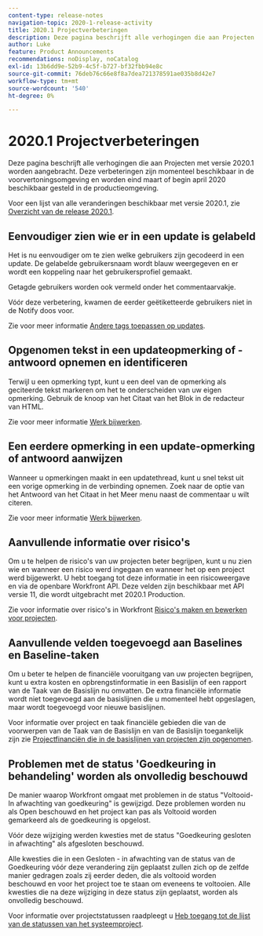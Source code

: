 ```yaml
---
content-type: release-notes
navigation-topic: 2020-1-release-activity
title: 2020.1 Projectverbeteringen
description: Deze pagina beschrijft alle verhogingen die aan Projecten met versie 2020.1 worden aangebracht. Deze verbeteringen zijn momenteel beschikbaar in de voorvertoningsomgeving en worden eind maart of begin april 2020 beschikbaar gesteld in de productieomgeving.
author: Luke
feature: Product Announcements
recommendations: noDisplay, noCatalog
exl-id: 13b6dd9e-52b9-4c5f-b727-bf32fbb94e8c
source-git-commit: 76deb76c66e8f8a7dea721378591ae035b8d42e7
workflow-type: tm+mt
source-wordcount: '540'
ht-degree: 0%

---
```


# 2020.1 Projectverbeteringen

Deze pagina beschrijft alle verhogingen die aan Projecten met versie 2020.1 worden aangebracht. Deze verbeteringen zijn momenteel beschikbaar in de voorvertoningsomgeving en worden eind maart of begin april 2020 beschikbaar gesteld in de productieomgeving.

Voor een lijst van alle veranderingen beschikbaar met versie 2020.1, zie [Overzicht van de release 2020.1](../../../product-announcements/product-releases/2020.1-release-activity/2020.1-release-overview.md).

## Eenvoudiger zien wie er in een update is gelabeld

Het is nu eenvoudiger om te zien welke gebruikers zijn gecodeerd in een update. De gelabelde gebruikersnaam wordt blauw weergegeven en er wordt een koppeling naar het gebruikersprofiel gemaakt.

Getagde gebruikers worden ook vermeld onder het commentaarvakje.

Vóór deze verbetering, kwamen de eerder geëtiketteerde gebruikers niet in de Notify doos voor.

Zie voor meer informatie [Andere tags toepassen op updates](../../../workfront-basics/updating-work-items-and-viewing-updates/tag-others-on-updates.md).

## Opgenomen tekst in een updateopmerking of -antwoord opnemen en identificeren

Terwijl u een opmerking typt, kunt u een deel van de opmerking als geciteerde tekst markeren om het te onderscheiden van uw eigen opmerking. Gebruik de knoop van het Citaat van het Blok in de redacteur van HTML.

Zie voor meer informatie [Werk bijwerken](../../../workfront-basics/updating-work-items-and-viewing-updates/update-work.md).


## Een eerdere opmerking in een update-opmerking of antwoord aanwijzen

Wanneer u opmerkingen maakt in een updatethread, kunt u snel tekst uit een vorige opmerking in de verbinding opnemen. Zoek naar de optie van het Antwoord van het Citaat in het Meer menu naast de commentaar u wilt citeren.

Zie voor meer informatie [Werk bijwerken](../../../workfront-basics/updating-work-items-and-viewing-updates/update-work.md).

## Aanvullende informatie over risico&#39;s

Om u te helpen de risico&#39;s van uw projecten beter begrijpen, kunt u nu zien wie en wanneer een risico werd ingegaan en wanneer het op een project werd bijgewerkt. U hebt toegang tot deze informatie in een risicoweergave en via de openbare Workfront API. Deze velden zijn beschikbaar met API versie 11, die wordt uitgebracht met 2020.1 Production.

Zie voor informatie over risico&#39;s in Workfront [Risico&#39;s maken en bewerken voor projecten](../../../manage-work/projects/define-a-business-case/create-edit-risks-on-projects.md).

## Aanvullende velden toegevoegd aan Baselines en Baseline-taken

Om u beter te helpen de financiële vooruitgang van uw projecten begrijpen, kunt u extra kosten en opbrengstinformatie in een Basislijn of een rapport van de Taak van de Basislijn nu omvatten. De extra financiële informatie wordt niet toegevoegd aan de basislijnen die u momenteel hebt opgeslagen, maar wordt toegevoegd voor nieuwe basislijnen.

Voor informatie over project en taak financiële gebieden die van de voorwerpen van de Taak van de Basislijn en van de Basislijn toegankelijk zijn zie [Projectfinanciën die in de basislijnen van projecten zijn opgenomen](../../../manage-work/projects/project-finances/project-finances-included-in-project-baselines.md).

## Problemen met de status &#39;Goedkeuring in behandeling&#39; worden als onvolledig beschouwd

De manier waarop Workfront omgaat met problemen in de status &quot;Voltooid-In afwachting van goedkeuring&quot; is gewijzigd. Deze problemen worden nu als Open beschouwd en het project kan pas als Voltooid worden gemarkeerd als de goedkeuring is opgelost.

Vóór deze wijziging werden kwesties met de status &quot;Goedkeuring gesloten in afwachting&quot; als afgesloten beschouwd.

Alle kwesties die in een Gesloten - in afwachting van de status van de Goedkeuring vóór deze verandering zijn geplaatst zullen zich op de zelfde manier gedragen zoals zij eerder deden, die als voltooid worden beschouwd en voor het project toe te staan om eveneens te voltooien. Alle kwesties die na deze wijziging in deze status zijn geplaatst, worden als onvolledig beschouwd.

Voor informatie over projectstatussen raadpleegt u [Heb toegang tot de lijst van de statussen van het systeemproject](../../../administration-and-setup/customize-workfront/creating-custom-status-and-priority-labels/project-statuses.md).

